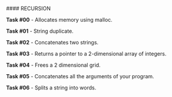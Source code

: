 #### RECURSION

**Task #00** - Allocates memory using malloc.

**Task #01** - String duplicate.

**Task #02** - Concatenates two strings.

**Task #03** - Returns a pointer to a 2-dimensional array of integers.

**Task #04** - Frees a 2 dimensional grid.

**Task #05** - Concatenates all the arguments of your program.

**Task #06** - Splits a string into words.
